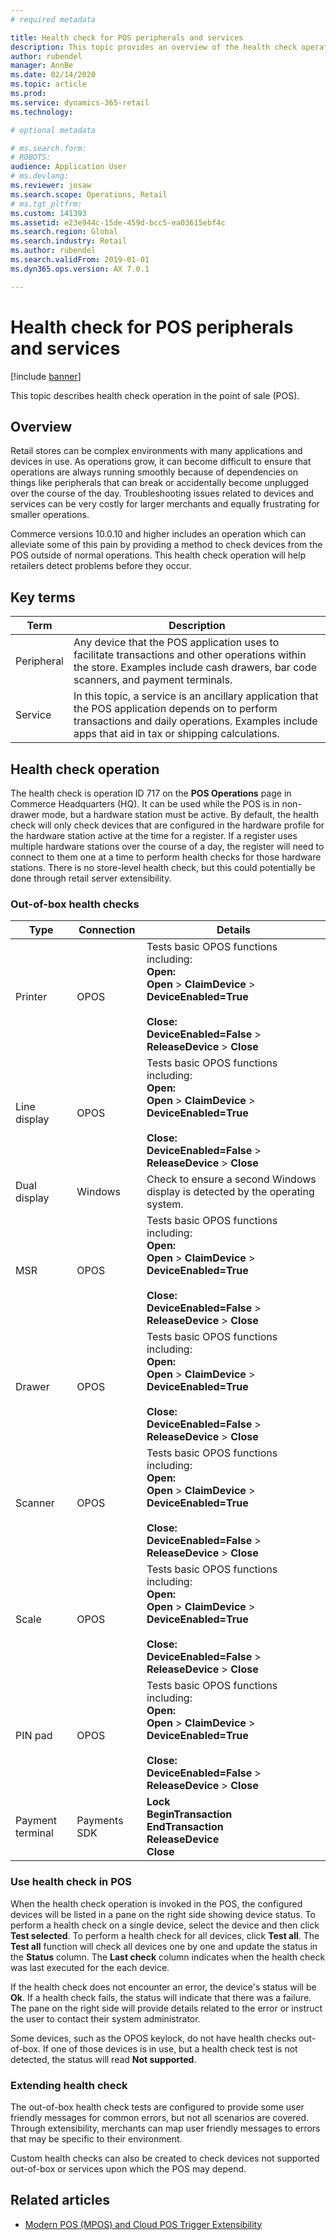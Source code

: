 ```yaml
---
# required metadata

title: Health check for POS peripherals and services
description: This topic provides an overview of the health check operation in the point of sale.
author: rubendel
manager: AnnBe
ms.date: 02/14/2020
ms.topic: article
ms.prod: 
ms.service: dynamics-365-retail
ms.technology: 

# optional metadata

# ms.search.form: 
# ROBOTS: 
audience: Application User
# ms.devlang: 
ms.reviewer: josaw
ms.search.scope: Operations, Retail
# ms.tgt_pltfrm: 
ms.custom: 141393
ms.assetid: e23e944c-15de-459d-bcc5-ea03615ebf4c
ms.search.region: Global
ms.search.industry: Retail
ms.author: rubendel
ms.search.validFrom: 2019-01-01
ms.dyn365.ops.version: AX 7.0.1

---
```


# Health check for POS peripherals and services


[!include [banner](../includes/banner.md)]

This topic describes health check operation in the point of sale (POS).

## Overview

Retail stores can be complex environments with many applications and devices in use. As operations grow, it can become difficult to ensure that operations are always running smoothly because of dependencies on things like peripherals that can break or accidentally become unplugged over the course of the day. Troubleshooting issues related to devices and services can be very costly for larger merchants and equally frustrating for smaller operations. 

Commerce versions 10.0.10 and higher includes an operation which can alleviate some of this pain by providing a method to check devices from the POS outside of normal operations. This health check operation will help retailers detect problems before they occur. 

## Key terms

| Term | Description |
|---|---|
| Peripheral | Any device that the POS application uses to facilitate transactions and other operations within the store. Examples include cash drawers, bar code scanners, and payment terminals. |
| Service | In this topic, a service is an ancillary application that the POS application depends on to perform transactions and daily operations. Examples include apps that aid in tax or shipping calculations. |

## Health check operation

The health check is operation ID 717 on the **POS Operations** page in Commerce Headquarters (HQ). It can be used while the POS is in non-drawer mode, but a hardware station must be active. By default, the health check will only check devices that are configured in the hardware profile for the hardware station active at the time for a register. If a register uses multiple hardware stations over the course of a day, the register will need to connect to them one at a time to perform health checks for those hardware stations. There is  no store-level health check, but this could potentially be done through retail server extensibility. 

### Out-of-box health checks

| Type | Connection | Details | 
|---|---|---|
| Printer | OPOS | Tests basic OPOS functions including: <br> **Open:** <br> **Open** &gt; **ClaimDevice** &gt; **DeviceEnabled=True** <br><br> **Close:**<br>**DeviceEnabled=False** &gt; **ReleaseDevice** &gt; **Close** |
| Line display | OPOS | Tests basic OPOS functions including: <br> **Open:** <br> **Open** &gt; **ClaimDevice** &gt; **DeviceEnabled=True** <br><br> **Close:**<br>**DeviceEnabled=False** &gt; **ReleaseDevice** &gt; **Close** |
| Dual display | Windows | Check to ensure a second Windows display is detected by the operating system. | 
| MSR | OPOS | Tests basic OPOS functions including: <br> **Open:** <br> **Open** &gt; **ClaimDevice** &gt; **DeviceEnabled=True** <br><br> **Close:**<br>**DeviceEnabled=False** &gt; **ReleaseDevice** &gt; **Close** |
| Drawer | OPOS | Tests basic OPOS functions including: <br> **Open:** <br> **Open** &gt; **ClaimDevice** &gt; **DeviceEnabled=True** <br><br> **Close:**<br>**DeviceEnabled=False** &gt; **ReleaseDevice** &gt; **Close** | 
| Scanner | OPOS | Tests basic OPOS functions including: <br> **Open:** <br> **Open** &gt; **ClaimDevice** &gt; **DeviceEnabled=True** <br><br> **Close:**<br>**DeviceEnabled=False** &gt; **ReleaseDevice** &gt; **Close** | 
| Scale | OPOS | Tests basic OPOS functions including: <br> **Open:** <br> **Open** &gt; **ClaimDevice** &gt; **DeviceEnabled=True** <br><br> **Close:**<br>**DeviceEnabled=False** &gt; **ReleaseDevice** &gt; **Close**  |
| PIN pad | OPOS | Tests basic OPOS functions including: <br> **Open:** <br> **Open** &gt; **ClaimDevice** &gt; **DeviceEnabled=True** <br><br> **Close:**<br>**DeviceEnabled=False** &gt; **ReleaseDevice** &gt; **Close**  |
| Payment terminal | Payments SDK | **Lock** <br> **BeginTransaction** <br> **EndTransaction** <br> **ReleaseDevice** <br> **Close** |

### Use health check in POS

When the health check operation is invoked in the POS, the configured devices will be listed in a pane on the right side showing device status. To perform a health check on a single device, select the device and then click **Test selected**. To perform a health check for all devices, click **Test all**. The **Test all** function will check all devices one by one and update the status in the **Status** column. The **Last check** column indicates when the health check was last executed for the each device. 

If the health check does not encounter an error, the device's status will be **Ok**. If a health check fails, the status will indicate that there was a failure. The pane on the right side will provide details related to the error or instruct the user to contact their system administrator. 

Some devices, such as the OPOS keylock, do not have health checks out-of-box. If one of those devices is in use, but a health check test is not detected, the status will read **Not supported**. 

### Extending health check

The out-of-box health check tests are configured to provide some user friendly messages for common errors, but not all scenarios are covered. Through extensibility, merchants can map user friendly messages to errors that may be specific to their environment. 

Custom health checks can also be created to check devices not supported out-of-box or services upon which the POS may depend. 

## Related articles

- [Modern POS (MPOS) and Cloud POS Trigger Extensibility](https://docs.microsoft.com/en-us/dynamics365/commerce/dev-itpro/modern-pos-trigger-extensibility)




